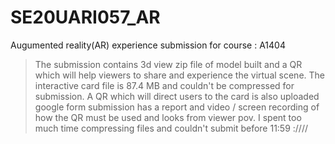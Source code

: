 # SE20UARI057_AR
Augumented reality(AR) experience submission for course : A1404 

> The submission contains 3d view zip file of model built and a QR which will help viewers to share and experience the virtual scene. 
> The interactive card file is 87.4 MB and couldn't be compressed for submission. 
> A QR which will direct users to the card is also uploaded
> google form submission has a report and video / screen recording of how the QR must be used and looks from viewer pov.
> I spent too much time compressing files and couldn't submit before 11:59 :////


